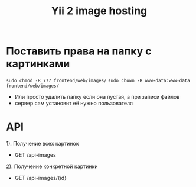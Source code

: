 <p align="center">
    <h1 align="center">Yii 2 image hosting</h1>
    <br>
</p>


# Поставить права на папку с картинками
```sudo chmod -R 777 frontend/web/images/```
```sudo chown -R www-data:www-data frontend/web/images/```

- Или просто удалить папку если она пустая, а при записи файлов
- сервер сам установит её нужно пользователя

# API
1). Получение всех картинок
- GET /api-images

2). Получение конкретной картинки
- GET /api-images/{id}